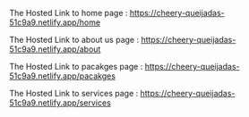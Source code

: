 The Hosted Link to home page : https://cheery-queijadas-51c9a9.netlify.app/home


The Hosted Link to about us page : https://cheery-queijadas-51c9a9.netlify.app/about


The Hosted Link to pacakges  page : https://cheery-queijadas-51c9a9.netlify.app/pacakges


The Hosted Link to services  page : https://cheery-queijadas-51c9a9.netlify.app/services
